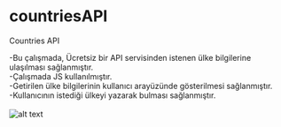 # countriesAPI
Countries API<br>

-Bu çalışmada, Ücretsiz bir API servisinden istenen ülke bilgilerine ulaşılması sağlanmıştır.<br>
-Çalışmada JS kullanılmıştır.<br>
-Getirilen ülke bilgilerinin kullanıcı arayüzünde gösterilmesi sağlanmıştır.<br>
-Kullanıcının istediği ülkeyi yazarak bulması sağlanmıştır.<br><br>
                                                                                                       ![alt text]([https://3.bp.blogspot.com/-RzsAO993gtw/W1dFHnTUrGI/AAAAAAAAp-M/2_lCCA7eKJMWMqP2hOM794dEcLZGjoMewCEwYBhgL/s1600/world_flags_globe_2.gif])<br><br>
